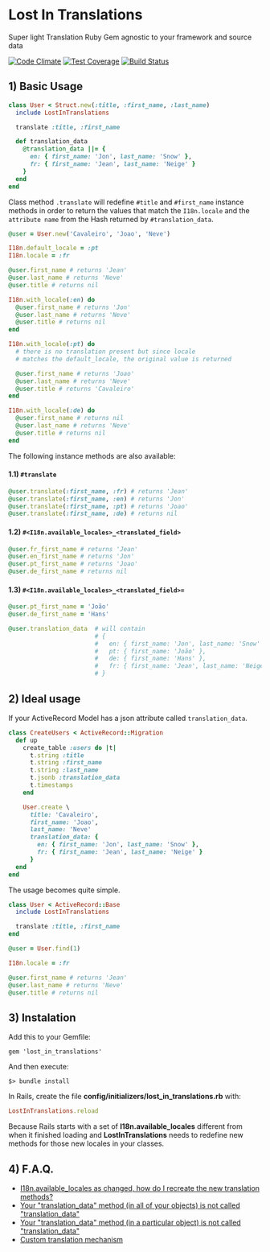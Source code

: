 # Lost In Translations
Super light Translation Ruby Gem agnostic to your framework and source data

[![Code Climate](https://codeclimate.com/github/Streetbees/lost-in-translations/badges/gpa.svg)](https://codeclimate.com/github/Streetbees/lost-in-translations)
[![Test Coverage](https://codeclimate.com/github/Streetbees/lost-in-translations/badges/coverage.svg)](https://codeclimate.com/github/Streetbees/lost-in-translations/coverage)
[![Build Status](https://travis-ci.org/Streetbees/lost-in-translations.svg?branch=master)](https://travis-ci.org/Streetbees/lost-in-translations)

## 1) Basic Usage
```ruby
class User < Struct.new(:title, :first_name, :last_name)
  include LostInTranslations

  translate :title, :first_name

  def translation_data
    @translation_data ||= {
      en: { first_name: 'Jon', last_name: 'Snow' },
      fr: { first_name: 'Jean', last_name: 'Neige' }
    }
  end
end
```
Class method ```.translate``` will redefine ```#title``` and ```#first_name``` instance methods in order to return the values that match the ```I18n.locale``` and the ```attribute name``` from the Hash returned by ```#translation_data```.

```ruby
@user = User.new('Cavaleiro', 'Joao', 'Neve')

I18n.default_locale = :pt
I18n.locale = :fr

@user.first_name # returns 'Jean'
@user.last_name # returns 'Neve'
@user.title # returns nil

I18n.with_locale(:en) do
  @user.first_name # returns 'Jon'
  @user.last_name # returns 'Neve'
  @user.title # returns nil
end

I18n.with_locale(:pt) do
  # there is no translation present but since locale
  # matches the default_locale, the original value is returned

  @user.first_name # returns 'Joao'
  @user.last_name # returns 'Neve'
  @user.title # returns 'Cavaleiro'
end

I18n.with_locale(:de) do
  @user.first_name # returns nil
  @user.last_name # returns 'Neve'
  @user.title # returns nil
end
```

The following instance methods are also available:
#### 1.1) ```#translate```
```ruby
@user.translate(:first_name, :fr) # returns 'Jean'
@user.translate(:first_name, :en) # returns 'Jon'
@user.translate(:first_name, :pt) # returns 'Joao'
@user.translate(:first_name, :de) # returns nil
```

#### 1.2) ```#<I18n.available_locales>_<translated_field>```
```ruby
@user.fr_first_name # returns 'Jean'
@user.en_first_name # returns 'Jon'
@user.pt_first_name # returns 'Joao'
@user.de_first_name # returns nil
```

#### 1.3) ```#<I18n.available_locales>_<translated_field>=```
```ruby
@user.pt_first_name = 'João'
@user.de_first_name = 'Hans'

@user.translation_data  # will contain
                        # {
                        #   en: { first_name: 'Jon', last_name: 'Snow' },
                        #   pt: { first_name: 'João' },
                        #   de: { first_name: 'Hans' },
                        #   fr: { first_name: 'Jean', last_name: 'Neige' }
                        # }
```

## 2) Ideal usage
If your ActiveRecord Model has a json attribute called ```translation_data```.
```ruby
class CreateUsers < ActiveRecord::Migration
  def up
    create_table :users do |t|
      t.string :title
      t.string :first_name
      t.string :last_name
      t.jsonb :translation_data
      t.timestamps
    end

    User.create \
      title: 'Cavaleiro',
      first_name: 'Joao',
      last_name: 'Neve'
      translation_data: {
        en: { first_name: 'Jon', last_name: 'Snow' },
        fr: { first_name: 'Jean', last_name: 'Neige' }
      }
  end
end
```

The usage becomes quite simple.
```ruby
class User < ActiveRecord::Base
  include LostInTranslations

  translate :title, :first_name
end

@user = User.find(1)

I18n.locale = :fr

@user.first_name # returns 'Jean'
@user.last_name # returns 'Neve'
@user.title # returns nil
```

## 3) Instalation

Add this to your Gemfile:
```
gem 'lost_in_translations'
```

And then execute:

```
$> bundle install
```

In Rails, create the file **config/initializers/lost_in_translations.rb** with:
```ruby
LostInTranslations.reload
```
Because Rails starts with a set of **I18n.available_locales** different from when it finished loading and **LostInTranslations** needs to redefine new methods for those new locales in your classes.

## 4) F.A.Q.

- [I18n.available_locales as changed, how do I recreate the new translation methods?](https://github.com/Streetbees/lost-in-translations/wiki/Redefining-translation-methods)
- [Your "translation_data" method (in all of your objects) is not called "translation_data"](https://github.com/Streetbees/lost-in-translations/wiki/translation_data-configuration-version-1)
- [Your "translation_data" method (in a particular object) is not called "translation_data"](https://github.com/Streetbees/lost-in-translations/wiki/translation_data-configuration-version-2)
- [Custom translation mechanism](https://github.com/Streetbees/lost-in-translations/wiki/Custom-translation-mechanism)
